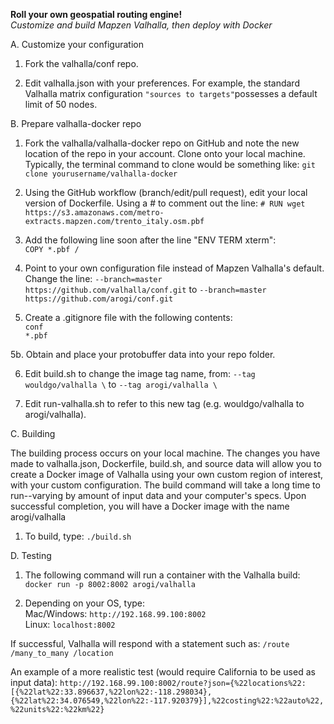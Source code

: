 <b>Roll your own geospatial routing engine!</b>  
<i>Customize and build Mapzen Valhalla, then deploy with Docker</i>  

A. Customize your configuration

1. Fork the valhalla/conf repo.

2. Edit valhalla.json with your preferences. For example, the standard Valhalla matrix configuration `"sources to targets"`possesses a default limit of 50 nodes.

B. Prepare valhalla-docker repo

1. Fork the valhalla/valhalla-docker repo on GitHub and note the new location of the repo in your account. Clone onto your local machine. Typically, the terminal command to clone would be something like: `git clone yourusername/valhalla-docker`

2. Using the GitHub workflow (branch/edit/pull request), edit your local version of Dockerfile. Using a # to comment out the line:
`# RUN wget https://s3.amazonaws.com/metro-extracts.mapzen.com/trento_italy.osm.pbf`

3. Add the following line soon after the line "ENV TERM xterm":  
`COPY *.pbf /`

4. Point to your own configuration file instead of Mapzen Valhalla's default. Change the line:
    `--branch=master https://github.com/valhalla/conf.git`
	to
    `--branch=master https://github.com/arogi/conf.git`

5. Create a .gitignore file with the following contents:  
`conf`<br />
`*.pbf`

5b. Obtain and place your protobuffer data into your repo folder.

6. Edit build.sh to change the image tag name, from:
  `--tag wouldgo/valhalla \`
	to
  `--tag arogi/valhalla \`

7. Edit run-valhalla.sh to refer to this new tag (e.g. wouldgo/valhalla to arogi/valhalla).

C. Building

The building process occurs on your local machine. The changes you have made to valhalla.json, Dockerfile, build.sh, and source data will allow you to create a Docker image of Valhalla using your own custom region of interest, with your custom configuration.
The build command will take a long time to run--varying by amount of input data and your computer's specs. Upon successful completion, you will have a Docker image with the name arogi/valhalla

1. To build, type:
`./build.sh`


D. Testing

1. The following command will run a container with the Valhalla build:
`docker run -p 8002:8002 arogi/valhalla`

2. Depending on your OS, type:  
Mac/Windows: `http://192.168.99.100:8002`  
Linux: `localhost:8002`

If successful, Valhalla will respond with a statement such as: `/route /many_to_many /location`

An example of a more realistic test (would require California to be used as input data):
`http://192.168.99.100:8002/route?json={%22locations%22:[{%22lat%22:33.896637,%22lon%22:-118.298034},{%22lat%22:34.076549,%22lon%22:-117.920379}],%22costing%22:%22auto%22,%22units%22:%22km%22}`
